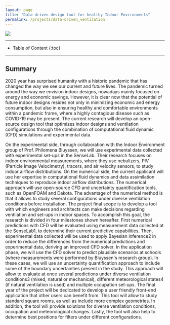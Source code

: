 ```yaml
---
layout: page
title: "Data-driven design tool for healthy Indoor Environments"
permalink: /projects/data-driven_ventilation
---
```


<div class="row">
  <div class="col-md-12 col-xs-12"><img class="img-responsive" src="{{ "processDDIE.png" }}"></div>
</div>

- - -

* Table of Content
{:toc}

- - -

## Summary

2020 year has surprised humanity with a historic pandemic that has changed the way we see our current and future lives. The pandemic turned around the way we envision indoor designs, nowadays mainly focused on energy and economic savings. However, it is clear now that the potential of future indoor designs resides not only in minimizing economic and energy consumption, but also in ensuring healthy and comfortable environments within a pandemic frame, where a highly contagious disease such as COVID-19 may be present. The current research will develop an open-source design tool that optimizes indoor designs and ventilation configurations through the combination of computational fluid dynamic (CFD) simulations and experimental data.

On the experimental side, through collaboration with the Indoor Environment group of Prof. Philomena Bluyssen, we will use experimental data collected with experimental set-ups in the SenseLab. Their research focuses on indoor environmental measurements, where they use nebulizers, PIV (Particle Image Velocimetry), tracers, and air velocity sensors, to study indoor airflow distributions. On the numerical side, the current applicant will use her expertise in computational fluid dynamics and data assimilation techniques to reproduce indoor airflow distributions. The numerical approach will use open-source CFD and uncertainty quantification tools, such as OpenFOAM and Dakota. The advantage of the numerical method is that it allows to study several configurations under diverse ventilation conditions before installation.
The project final scope is to develop a tool with which engineers and architects can make decisions regarding ventilation and set-ups in indoor spaces. To accomplish this goal, the research is divided in four milestones shown hereafter. First numerical predictions with CFD will be evaluated using measurement data collected at the SenseLab1, to determine their current predictive capabilities. Then, experimental data collected will be used to apply Bayesian inference2 in order to reduce the differences from the numerical predictions and experimental data, deriving an improved CFD solver. In the application phase, we will use the CFD solver to predict plausible scenarios at schools (where measurements were performed by Bluyssen's research group). In these cases, we will use an uncertainty quantification approach to include some of the boundary uncertainties present in the study. This approach will allow to evaluate at once several predictions under diverse ventilation conditions3 (mixed, natural or mechanical), different meteorological states4 (if natural ventilation is used) and multiple occupation set-ups. The final year of the project will be dedicated to develop a user friendly front-end application that other users can benefit from. This tool will allow to study standard square rooms, as well as include more complex geometries. In addition, the tool will provide solutions for diverse ventilation conditions, occupation and meteorological changes. Lastly, the tool will also help to determine best positions for filters under different configurations.

<!---## 3dgeoinfo abstract 
An abstract has been accepted at the 3dgeoinformation conference in 2021, and a full paper is currently under preparation.

<i class="fas fa-file-pdf">
  <a href="3dgeoinfo2021.pdf">Garcia-Sanchez_etal_3Dgeoinfo2021.pdf</a>
</i>---!>



<!---## Final presentation

<div class="row">
  <div class="col-xs-12 col-md-6">
<script async class="speakerdeck-embed" data-id="d46a020b8b75460ca6b8ed9cf7c53582" data-ratio="1.33333333333333" src="//speakerdeck.com/assets/embed.js"></script>
  </div>
</div>
-->
